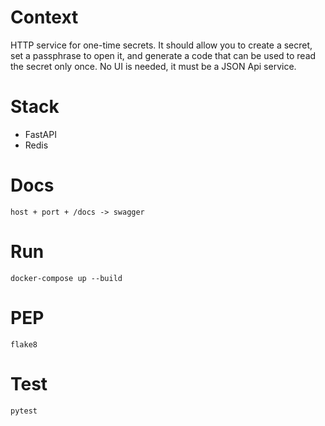 # Context
HTTP service for one-time secrets.
It should allow you to create a secret, set a passphrase to open it, and generate a code that can be used to read the secret only once. No UI is needed, it must be a JSON Api service.

# Stack
- FastAPI
- Redis

# Docs
```
host + port + /docs -> swagger
```

# Run
```
docker-compose up --build
```

# PEP
```
flake8
```

# Test
```
pytest
```
